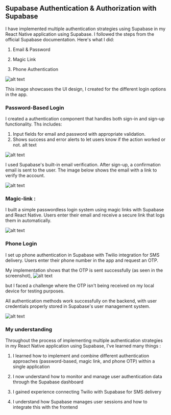 
## Supabase Authentication & Authorization with Supabase

I have implemented multiple authentication strategies using Supabase in my React Native application using Supabase. I followed the steps from the official Supabase documentation. Here's what I did:

1. Email & Password

2. Magic Link

3.  Phone Authentication

![alt text](Practical-2/assets/images/photo_2025-05-07_16-18-59.jpg)


This image showcases the UI design, I created for the different login options in the app.


### Password-Based Login
I created a authentication component that handles both sign-in and sign-up functionality. Ths includes:

1. Input fields for email and password with appropriate validation.
2. Shows success and error alerts to let users know if the action worked or not.
alt text

![alt text](Practical-2/assets/images/photo_2025-05-07_16-21-09.jpg)


I used Supabase's built-in email verification. After sign-up, a confirmation email is sent to the user. The image below shows the email with a link to verify the account.

![alt text](Practical-2/assets/images/photo_2025-05-07_16-34-29.jpg)


### Magic-link : 

I built a simple passwordless login system using magic links with Supabase and React Native. Users enter their email and receive a secure link that logs them in automatically.

![alt text](Practical-2/assets/images/photo_2025-05-07_16-45-16.jpg)

### Phone Login

I set up phone authentication in Supabase with Twilio integration for SMS delivery. Users enter their phone number in the app and request an OTP. 

My implementation shows that the OTP is sent successfully (as seen in the screenshot), 
![alt text](Practical-2/assets/images/image.png)

but I faced a challenge where the OTP isn't being received on my local device for testing purposes.

All authentication methods work successfully on the backend, with user credentials properly stored in Supabase's user management system.

![alt text](Practical-2/assets/images/image3.png)


### My understanding 

Throughout the process of implementing multiple authentication strategies in my React Native application using Supabase, I've learned many things :

1.  I learned how to implement and combine different authentication approaches (password-based, magic link, and phone OTP) within a single application

2. I now understand how to monitor and manage user authentication data through the Supabase dashboard

3. I gained experience connecting Twilio with Supabase for SMS delivery

4.  I understand how Supabase manages user sessions and how to integrate this with the frontend







